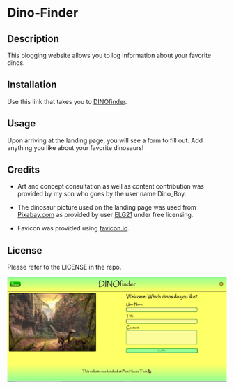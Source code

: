 # Dino-Finder

## Description

This blogging website allows you to log information about your favorite dinos.

## Installation

Use this link that takes you to [DINOfinder](https://jfleming963.github.io/Dino-Finder/).

## Usage

Upon arriving at the landing page, you will see a form to fill out. Add anything you like about your favorite dinosaurs!

## Credits

* Art and concept consultation as well as content contribution was provided by my son who goes by the user name Dino_Boy.

* The dinosaur picture used on the landing page was used from [Pixabay.com](https://pixabay.com/photos/landscape-mountain-darling-clouds-3969074/) as provided by user [ELG21](https://pixabay.com/users/elg21-3764790/) under free licensing.

* Favicon was provided using [favicon.io](https://favicon.io/).

## License 

Please refer to the LICENSE in the repo.

![Page-screenshot](./assets/images/Dino-finder-screenshot.PNG "Page-screenshot")